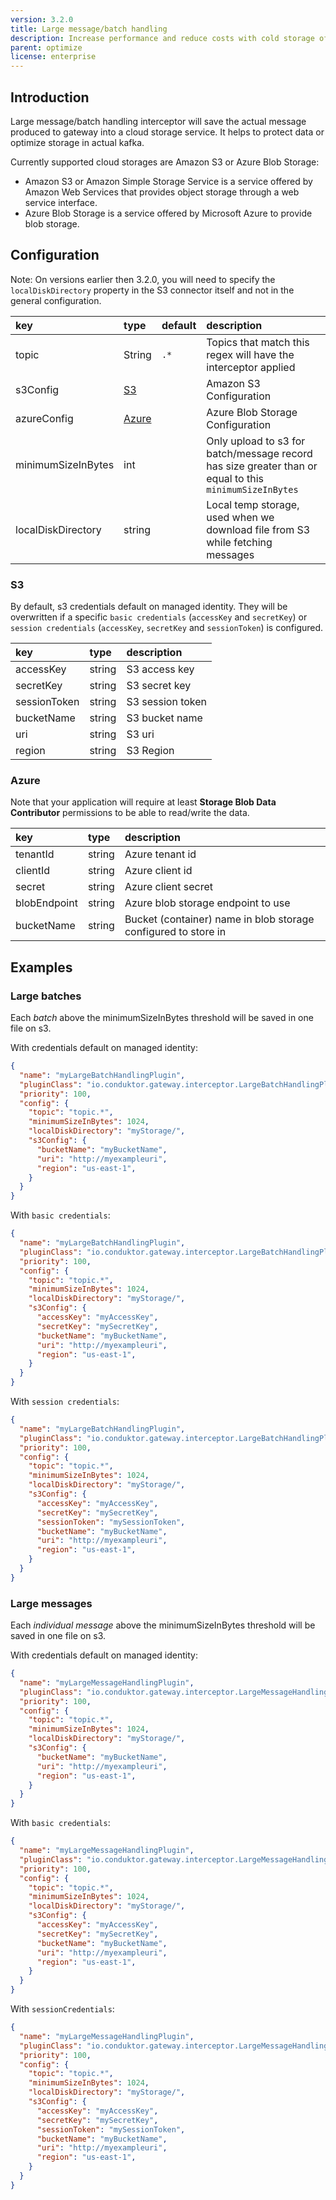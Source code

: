 ```yaml
---
version: 3.2.0
title: Large message/batch handling
description: Increase performance and reduce costs with cold storage of Kafka data in Cloud storage (Amazon S3/Azure Blob storage).
parent: optimize
license: enterprise
---
```


## Introduction

Large message/batch handling interceptor will save the actual message produced to gateway into a cloud storage service. It helps to protect data or optimize storage in actual kafka.

Currently supported cloud storages are Amazon S3 or Azure Blob Storage:
 - Amazon S3 or Amazon Simple Storage Service is a service offered by Amazon Web Services that provides object storage through a web service interface.
 - Azure Blob Storage is a service offered by Microsoft Azure to provide blob storage.


## Configuration

Note: On versions earlier then 3.2.0, you will need to specify the `localDiskDirectory` property in the S3 connector itself and not in the general configuration.

| key                | type            | default | description                                                                                            |
|:-------------------|:----------------|:--------|:-------------------------------------------------------------------------------------------------------|
| topic              | String          | `.*`    | Topics that match this regex will have the interceptor applied                                         |
| s3Config           | [S3](#s3)       |         | Amazon S3 Configuration                                                                                |
| azureConfig        | [Azure](#azure) |         | Azure Blob Storage Configuration                                                                       |
| minimumSizeInBytes | int             |         | Only upload to s3 for batch/message record has size greater than or equal to this `minimumSizeInBytes` |
| localDiskDirectory | string          |         | Local temp storage, used when we download file from S3 while fetching messages                         |

### S3 

By default, s3 credentials default on managed identity. They will be overwritten if a specific `basic credentials` (`accessKey` and `secretKey`) 
or `session credentials` (`accessKey`, `secretKey` and `sessionToken`) is configured.

| key                | type         | description                                                                    |
|:-------------------|:-------------|:-------------------------------------------------------------------------------|
| accessKey          | string       | S3 access key                                                                  |
| secretKey          | string       | S3 secret key                                                                  |
| sessionToken       | string       | S3 session token                                                               |
| bucketName         | string       | S3 bucket name                                                                 |
| uri                | string       | S3 uri                                                                         |
| region             | string       | S3 Region                                                                      |

### Azure

Note that your application will require at least **Storage Blob Data Contributor** permissions to be able to read/write the data.

| key           | type         | description                                        |
|:--------------|:-------------|:---------------------------------------------------|
| tenantId      | string       | Azure tenant id                                    |
| clientId      | string       | Azure client id                                    |
| secret        | string       | Azure client secret                                |
| blobEndpoint  | string       | Azure blob storage endpoint to use                 |
| bucketName    | string       | Bucket (container) name in blob storage configured to store in |

## Examples

### Large batches

Each *batch* above the minimumSizeInBytes threshold will be saved in one file on s3.

With credentials default on managed identity:
```json
{
  "name": "myLargeBatchHandlingPlugin",
  "pluginClass": "io.conduktor.gateway.interceptor.LargeBatchHandlingPlugin",
  "priority": 100,
  "config": {
    "topic": "topic.*",
    "minimumSizeInBytes": 1024,
    "localDiskDirectory": "myStorage/",
    "s3Config": {
      "bucketName": "myBucketName",
      "uri": "http://myexampleuri",
      "region": "us-east-1",
    }
  }
}
```

With `basic credentials`:
```json
{
  "name": "myLargeBatchHandlingPlugin",
  "pluginClass": "io.conduktor.gateway.interceptor.LargeBatchHandlingPlugin",
  "priority": 100,
  "config": {
    "topic": "topic.*",
    "minimumSizeInBytes": 1024,
    "localDiskDirectory": "myStorage/",
    "s3Config": {
      "accessKey": "myAccessKey",
      "secretKey": "mySecretKey",
      "bucketName": "myBucketName",
      "uri": "http://myexampleuri",
      "region": "us-east-1",
    }
  }
}
```

With `session credentials`:
```json
{
  "name": "myLargeBatchHandlingPlugin",
  "pluginClass": "io.conduktor.gateway.interceptor.LargeBatchHandlingPlugin",
  "priority": 100,
  "config": {
    "topic": "topic.*",
    "minimumSizeInBytes": 1024,
    "localDiskDirectory": "myStorage/",
    "s3Config": {
      "accessKey": "myAccessKey",
      "secretKey": "mySecretKey",
      "sessionToken": "mySessionToken",
      "bucketName": "myBucketName",
      "uri": "http://myexampleuri",
      "region": "us-east-1",
    }
  }
}
```

### Large messages

Each *individual message* above the minimumSizeInBytes threshold will be saved in one file on s3.

With credentials default on managed identity:
```json
{
  "name": "myLargeMessageHandlingPlugin",
  "pluginClass": "io.conduktor.gateway.interceptor.LargeMessageHandlingPlugin",
  "priority": 100,
  "config": {
    "topic": "topic.*",
    "minimumSizeInBytes": 1024,
    "localDiskDirectory": "myStorage/",
    "s3Config": {
      "bucketName": "myBucketName",
      "uri": "http://myexampleuri",
      "region": "us-east-1",
    }
  }
}
```

With `basic credentials`:
```json
{
  "name": "myLargeMessageHandlingPlugin",
  "pluginClass": "io.conduktor.gateway.interceptor.LargeMessageHandlingPlugin",
  "priority": 100,
  "config": {
    "topic": "topic.*",
    "minimumSizeInBytes": 1024,
    "localDiskDirectory": "myStorage/",
    "s3Config": {
      "accessKey": "myAccessKey",
      "secretKey": "mySecretKey",
      "bucketName": "myBucketName",
      "uri": "http://myexampleuri",
      "region": "us-east-1",
    }
  }
}
```

With `sessionCredentials`:
```json
{
  "name": "myLargeMessageHandlingPlugin",
  "pluginClass": "io.conduktor.gateway.interceptor.LargeMessageHandlingPlugin",
  "priority": 100,
  "config": {
    "topic": "topic.*",
    "minimumSizeInBytes": 1024,
    "localDiskDirectory": "myStorage/",
    "s3Config": {
      "accessKey": "myAccessKey",
      "secretKey": "mySecretKey",
      "sessionToken": "mySessionToken",
      "bucketName": "myBucketName",
      "uri": "http://myexampleuri",
      "region": "us-east-1",
    }
  }
}
```
